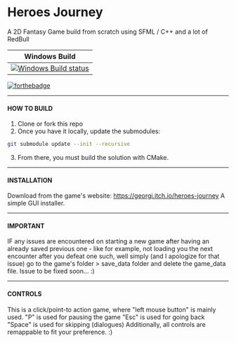 # Heroes Journey
A 2D Fantasy Game build from scratch using SFML / C++ and a lot of RedBull

| Windows Build |
| ------------- |
| [![Windows Build status](https://ci.appveyor.com/api/projects/status/wfhbecvf17qvvae2?svg=true)](https://ci.appveyor.com/project/GeorgeWeb/heroes-journey)


[![forthebadge](https://forthebadge.com/images/badges/built-with-love.svg)](http://forthebadge.com)

---

#### HOW TO BUILD
1. Clone or fork this repo
0. Once you have it locally, update the submodules:

```bash 
git submodule update --init --recursive
```

3. From there, you must build the solution with CMake.

---

#### INSTALLATION
Download from the game's website: https://georgi.itch.io/heroes-journey
A simple GUI installer.

---

#### IMPORTANT
IF any issues are encountered on starting a new game after having an already saved previous one - like for example, not loading you the next encounter after you defeat one such, well simply (and I apologize for that issue) go to the game's folder > save_data folder and delete the game_data file. Issue to be fixed soon... :) 

---

#### CONTROLS
This is a click/point-to action game, where "left mouse button" is mainly used.
"P" is used for pausing the game
"Esc" is used for going back
"Space" is used for skipping (dialogues)
Additionally, all controls are remappable to fit your preference. :)
